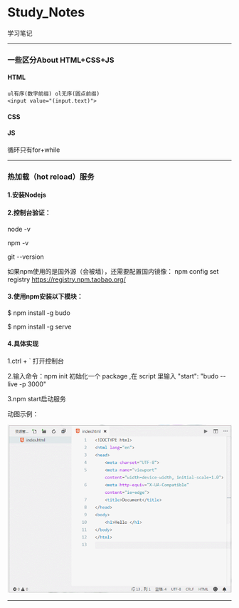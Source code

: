 # Study_Notes
学习笔记

---

### 一些区分About HTML+CSS+JS

  #### HTML
  
    ul有序(数字前缀) ol无序(圆点前缀)
    <input value="(input.text)">
  
  #### CSS

  #### JS
  
  循环只有for+while
  
    

---

### 热加载（hot reload）服务

#### 1.安装Nodejs

#### 2.控制台验证：
  node -v
  
  npm -v
  
  git --version

如果npm使用的是国外源（会被墙），还需要配置国内镜像：
npm config set registry https://registry.npm.taobao.org/

#### 3.使用npm安装以下模块：

$ npm install -g budo 

$ npm install -g serve

#### 4.具体实现
1.ctrl + ` 打开控制台

2.输入命令：npm init 初始化一个 package ,在 script 里输入 "start": "budo --live -p 3000"
  
3.npm start启动服务

动图示例：

![示例](https://github.com/Cejron/Study_Notes/blob/master/hotreroad.gif)

---


